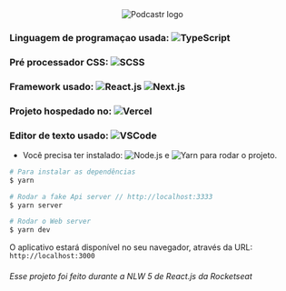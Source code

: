 <div align="center">
  <img src="https://user-images.githubusercontent.com/72228497/115728450-e76d0d80-a35a-11eb-893e-26180ad3eeb1.png" alt="Podcastr logo">
</div>

### Linguagem de programaçao usada: ![TypeScript](https://img.shields.io/badge/-TypeScript-%232b7489?style=flat-square&logo=TypeScript&logoColor=ffffff)
### Pré processador CSS: ![SCSS](http://img.shields.io/badge/-SCSS-CD6799?style=flat-square&logo=SASS&logoColor=ffffff)
### Framework usado: ![React.js](https://img.shields.io/badge/-React.js-11232a?style=flat-square&logo=React) ![Next.js](https://img.shields.io/badge/-Next.js-DCDCDC?style=flat-square&logo=next.js&logoColor=000)
### Projeto hospedado no: ![Vercel](https://img.shields.io/badge/-Vercel-181717?style=flat-square&logo=Vercel)
### Editor de texto usado: ![VSCode](http://img.shields.io/badge/-VS%20Code-007ACC?style=flat-square&logo=visual-studio-code&logoColor=ffffff)

- Você precisa ter instalado: ![Node.js](https://img.shields.io/badge/-Node.js-%23303030?style=flat-square&logo=Node.js&logoColor=3C873A) e ![Yarn](https://img.shields.io/badge/-Yarn-%23DCDCDC?style=flat-square&logo=yarn&logoColor=117cad) para rodar o projeto.

```bash
# Para instalar as dependências
$ yarn

# Rodar a fake Api server // http://localhost:3333
$ yarn server

# Rodar o Web server
$ yarn dev
```

O aplicativo estará disponível no seu navegador, através da URL: `http://localhost:3000`

###### Esse projeto foi feito durante a NLW 5 de React.js da Rocketseat
